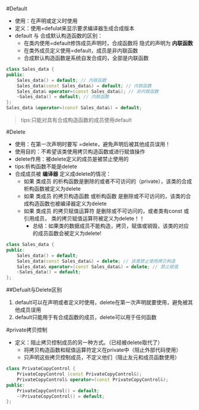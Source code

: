 #Default
* 使用：在声明或定义时使用
* 定义：使用=defulat来显示要求编译器生成合成版本
* default 与 合成默认构造函数的区别：
    * 在类内使用=default修饰成员声明时，合成函数将 隐式的声明为 **内联函数**
    * 在类外成员定义使用=default，成员是非内联函数
    * 合成默认构造函数是系统自发合成的，全部是内联函数
  
  
```c++
class Sales_data {
public:
    Sales_data() = default; // 内联函数
    Sales_data(const Sales_data&) = default; // 内联函数
    Sales_data& operator=(const Sales_data&); // 非内联函数
    ~Sales_data() = default; // 内联函数
};
Sales_data &operator=(const Sales_data&) = default;
```
> tips:只能对具有合成构造函数的成员使用default

#Delete
* 使用：在第一次声明时要写 =delete，避免声明后被其他成员误用！
* 使用目的：不希望该类使用拷贝构造函数或进行赋值操作
* delete作用：被delete定义的成员是被禁止使用的
* tips:析构函数不能是delete
* 合成成员被 **编译器** 定义成delete的情况：
  * 如果 类成员 的析构函数是删除的或者不可访问的（private），该类的合成析构函数被定义为delete
  * 如果 类成员 的拷贝构造函数 或析构函数 是删除或不可访问的，该类的合成构造函数也被编译器定义为delete
  * 如果 类成员 的拷贝赋值运算符 是删除或不可访问的，或者类有const 或 引用成员， 类的拷贝赋值运算符被定义为delete！！
    * 总结：如果类的数据成员不能构造，拷贝，赋值或销毁，该类的对应的成员函数会被定义为delete!
  

```c++
class Sales_data {
public:
    Sales_data() = default; 
    Sales_data(const Sales_data&) = delete; // 该类禁止使用拷贝构造
    Sales_data& operator=(const Sales_data&) = delete; // 禁止赋值
    ~Sales_data() = default; 
};
```

##Defualt与Delete区别
1. default可以在声明或者定义时使用，delete在第一次声明就要使用，避免被其他成员误用 
2. default只能用于有合成函数的成员，delete可以用于任何函数


#private拷贝控制
* 定义：阻止拷贝控制成员的另一种方式。（已经被delete取代了）
  * 将拷贝构造函数和赋值运算符定义在private中（阻止外部代码使用）
  * 只声明这些拷贝控制成员，不定义他们（阻止友元和成员函数使用）
  
```c++
class PrivateCopyControl {
    PrivateCopyControl (const PrivateCopyControl&);
    PrivateCopyControl& operator=(const PrivateCopyControl&);
public:
    PrivateCopyControl() = default;
    ~!PrivateCopyControl() = default;
};
```
